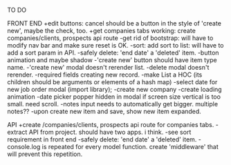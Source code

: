 TO DO

FRONT END
+edit buttons: cancel should be a button in the style of 'create new', maybe the check, too.
+get companies tabs working: create companies/clients, prospects api route
-get rid of bootstrap: will have to modify nav bar and make sure reset is OK.
-sort: add sort to list: will have to add a sort param in API.
-safely delete: 'end date' a 'deleted' item.
-button animation and maybe shadow
-'create new' button should have item type name.
-'create new' modal doesn't rerender list.
-delete modal doesn't rerender.
-required fields creating new record.
-make List a HOC (its children should be arguments or elements of a hash map)
-select date for new job order modal (import library);
-create new company
-create loading animation
-date picker popper hidden in modal if screen size vertical is too small. need scroll.
-notes input needs to automatically get bigger. multiple notes??
-upon create new item and save, show new item expanded.


API
+create /companies/clients, prospects api route for companies tabs.
-extract API from project. should have two apps. i think.
-see sort requirement in front end
-safely delete: 'end date' a 'deleted' item.
-console.log is repeated for every model function. create 'middleware' that will prevent this repetition.
